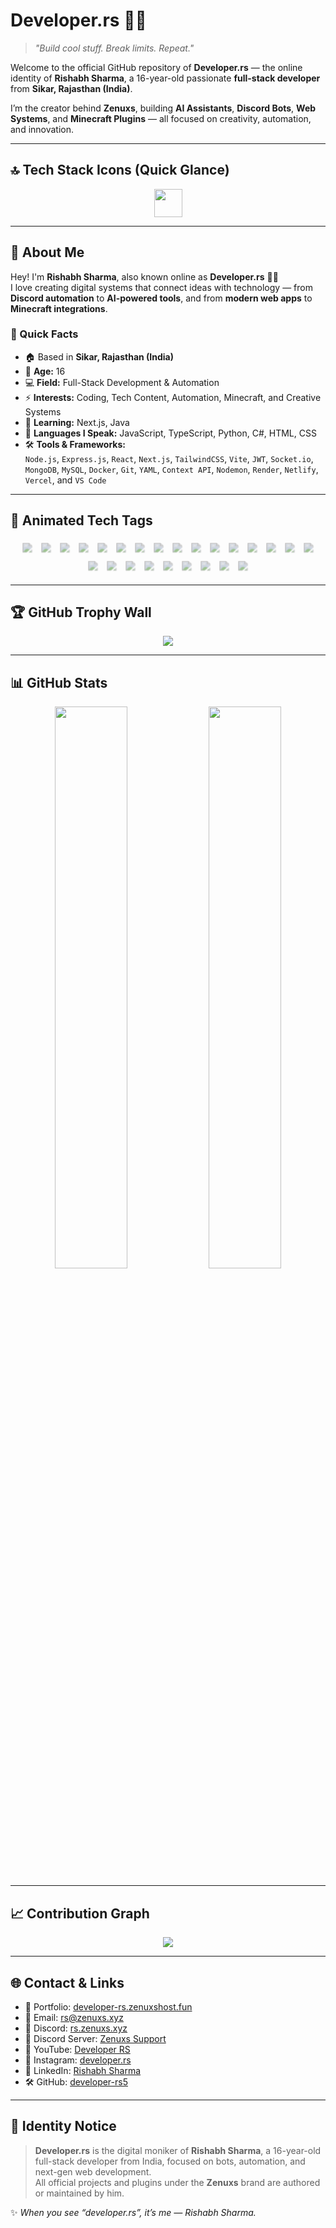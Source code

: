 # Developer.rs 👨‍💻  
> *"Build cool stuff. Break limits. Repeat."*  

Welcome to the official GitHub repository of **Developer.rs** — the online identity of **Rishabh Sharma**, a 16-year-old passionate **full-stack developer** from **Sikar, Rajasthan (India)**.  

I’m the creator behind **Zenuxs**, building **AI Assistants**, **Discord Bots**, **Web Systems**, and **Minecraft Plugins** — all focused on creativity, automation, and innovation.  

---

## 🔝 Tech Stack Icons (Quick Glance)

<p align="center">
  <img src="https://skillicons.dev/icons?i=js,ts,html,css,react,nextjs,nodejs,express,discord,python,java,mongodb,mysql,git,github,linux,docker,tailwind,netlify,vite,vscode,replit,vercel,bash,nginx,c,cpp,cs,regex,postman,figma,cloudflare,windows" height="45" />
</p>

---

## 👤 About Me  

Hey! I'm **Rishabh Sharma**, also known online as **Developer.rs** 👨‍💻  
I love creating digital systems that connect ideas with technology — from **Discord automation** to **AI-powered tools**, and from **modern web apps** to **Minecraft integrations**.  

### 🧠 Quick Facts  
- 🏠 Based in **Sikar, Rajasthan (India)**  
- 🎂 **Age:** 16  
- 💻 **Field:** Full-Stack Development & Automation  
- ⚡ **Interests:** Coding, Tech Content, Automation, Minecraft, and Creative Systems  
- 🌱 **Learning:** Next.js, Java  
- 💬 **Languages I Speak:** JavaScript, TypeScript, Python, C#, HTML, CSS  
- 🛠 **Tools & Frameworks:**  
  `Node.js`, `Express.js`, `React`, `Next.js`, `TailwindCSS`, `Vite`, `JWT`, `Socket.io`, `MongoDB`, `MySQL`, `Docker`, `Git`, `YAML`, `Context API`, `Nodemon`, `Render`, `Netlify`, `Vercel`, and `VS Code`  

---

## 🧃 Animated Tech Tags  

<p align="center">
  <img src="https://img.shields.io/badge/Language-HTML-%23E34F26?style=for-the-badge&logo=html5&logoColor=white" class="badge" />
  <img src="https://img.shields.io/badge/Language-CSS-%231572B6?style=for-the-badge&logo=css3&logoColor=white" class="badge" />
  <img src="https://img.shields.io/badge/Language-JavaScript-%23F7DF1E?style=for-the-badge&logo=javascript&logoColor=black" class="badge" />
  <img src="https://img.shields.io/badge/Language-TypeScript-%233178C6?style=for-the-badge&logo=typescript&logoColor=white" class="badge" />
  <img src="https://img.shields.io/badge/Language-Python-%233776AB?style=for-the-badge&logo=python&logoColor=white" class="badge" />
  <img src="https://img.shields.io/badge/Language-Java-%23ED8B00?style=for-the-badge&logo=openjdk&logoColor=white" class="badge" />
  <img src="https://img.shields.io/badge/Language-C%23-%23239120?style=for-the-badge&logo=csharp&logoColor=white" class="badge" />
  <img src="https://img.shields.io/badge/Framework-React-%2361DAFB?style=for-the-badge&logo=react&logoColor=black" class="badge" />
  <img src="https://img.shields.io/badge/Framework-Next.js-%23000000?style=for-the-badge&logo=nextdotjs&logoColor=white" class="badge" />
  <img src="https://img.shields.io/badge/Framework-Node.js-%23339933?style=for-the-badge&logo=node.js&logoColor=white" class="badge" />
  <img src="https://img.shields.io/badge/Framework-Express.js-%23000000?style=for-the-badge&logo=express&logoColor=white" class="badge" />
  <img src="https://img.shields.io/badge/Styling-TailwindCSS-%2338B2AC?style=for-the-badge&logo=tailwindcss&logoColor=white" class="badge" />
  <img src="https://img.shields.io/badge/Database-MongoDB-%2347A248?style=for-the-badge&logo=mongodb&logoColor=white" class="badge" />
  <img src="https://img.shields.io/badge/Database-MySQL-%2300758F?style=for-the-badge&logo=mysql&logoColor=white" class="badge" />
  <img src="https://img.shields.io/badge/Tool-Docker-%232496ED?style=for-the-badge&logo=docker&logoColor=white" class="badge" />
  <img src="https://img.shields.io/badge/Tool-Git-%23F05032?style=for-the-badge&logo=git&logoColor=white" class="badge" />
  <img src="https://img.shields.io/badge/Platform-Vercel-%23000000?style=for-the-badge&logo=vercel&logoColor=white" class="badge" />
  <img src="https://img.shields.io/badge/Platform-Netlify-%2300C7B7?style=for-the-badge&logo=netlify&logoColor=white" class="badge" />
  <img src="https://img.shields.io/badge/Editor-VS%20Code-%23007ACC?style=for-the-badge&logo=visualstudiocode&logoColor=white" class="badge" />
  <img src="https://img.shields.io/badge/Tool-Postman-%23FF6C37?style=for-the-badge&logo=postman&logoColor=white" class="badge" />
  <img src="https://img.shields.io/badge/Tool-Nodemon-%2376D04B?style=for-the-badge&logo=nodemon&logoColor=white" class="badge" />
  <img src="https://img.shields.io/badge/Tool-YAML-%23CB171E?style=for-the-badge&logo=yaml&logoColor=white" class="badge" />
  <img src="https://img.shields.io/badge/Tool-Bash-%234EAA25?style=for-the-badge&logo=gnu-bash&logoColor=white" class="badge" />
  <img src="https://img.shields.io/badge/OS-Linux-%23FCC624?style=for-the-badge&logo=linux&logoColor=black" class="badge" />
  <img src="https://img.shields.io/badge/OS-Windows-%230078D6?style=for-the-badge&logo=windows&logoColor=white" class="badge" />
</p>

<style>
.badge {
  margin: 5px;
  animation: glow 2.5s ease-in-out infinite;
}
@keyframes glow {
  0%, 100% { opacity: 0.5; transform: scale(0.95); filter: brightness(0.8); }
  50% { opacity: 1; transform: scale(1.05); filter: brightness(1.2); }
}
</style>

---

## 🏆 GitHub Trophy Wall  

<p align="center">
  <img src="https://github-profile-trophy.vercel.app/?username=developer-rs5&theme=radical&no-frame=true&margin-w=10" />
</p>

---

## 📊 GitHub Stats  

<p align="center">
  <img src="https://github-readme-stats.vercel.app/api?username=developer-rs5&show_icons=true&theme=radical" width="48%" />
  <img src="https://github-readme-stats.vercel.app/api/top-langs/?username=developer-rs5&layout=compact&theme=radical" width="48%" />
</p>

---

## 📈 Contribution Graph  

<p align="center">
  <img src="https://github-readme-activity-graph.vercel.app/graph?username=developer-rs5&theme=tokyo-night&hide_border=true" />
</p>

---

## 🌐 Contact & Links  

- 🧭 Portfolio: [developer-rs.zenuxshost.fun](https://developer-rs.zenuxshost.fun)  
- 📧 Email: [rs@zenuxs.xyz](mailto:rs@zenuxs.xyz)  
- 💬 Discord: [rs.zenuxs.xyz](https://rs.zenuxs.xyz)  
- 💬 Discord Server: [Zenuxs Support](https://discord.zenuxs.xyz)  
- 🎥 YouTube: [Developer RS](https://www.youtube.com/@developer-rs)  
- 📸 Instagram: [developer.rs](https://instagram.com/developer.rs)  
- 💼 LinkedIn: [Rishabh Sharma](https://www.linkedin.com/in/rishabh-sharma-700895352/)  
- 🛠 GitHub: [developer-rs5](https://github.com/developer-rs5)  

---

## 🧠 Identity Notice  

> **Developer.rs** is the digital moniker of **Rishabh Sharma**, a 16-year-old full-stack developer from India, focused on bots, automation, and next-gen web development.  
> All official projects and plugins under the **Zenuxs** brand are authored or maintained by him.  

✨ *When you see “developer.rs”, it’s me — Rishabh Sharma.*  
